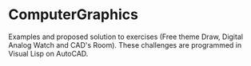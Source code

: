 # ComputerGraphics
Examples and proposed solution to exercises (Free theme Draw, Digital Analog Watch and CAD's Room). These challenges are programmed in Visual Lisp on AutoCAD.
